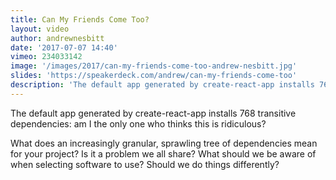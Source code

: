 ```yaml
---
title: Can My Friends Come Too?
layout: video
author: andrewnesbitt
date: '2017-07-07 14:40'
vimeo: 234033142
image: '/images/2017/can-my-friends-come-too-andrew-nesbitt.jpg'
slides: 'https://speakerdeck.com/andrew/can-my-friends-come-too'
description: 'The default app generated by create-react-app installs 768 transitive dependencies: am I the only one who thinks this is ridiculous?'
---
```


The default app generated by create-react-app installs 768 transitive dependencies: am I the only one who thinks this is ridiculous?

What does an increasingly granular, sprawling tree of dependencies mean for your project? Is it a problem we all share? What should we be aware of when selecting software to use? Should we do things differently?
